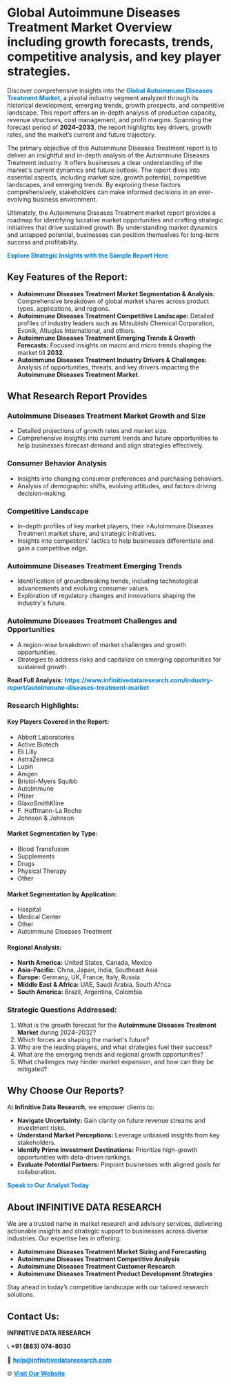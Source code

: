 <h1>Global Autoimmune Diseases Treatment Market Overview including growth forecasts, trends, competitive analysis, and key player strategies.</h1>
<p>
Discover comprehensive insights into the 
<a href="https://www.infinitivedataresearch.com/industry-report/autoimmune-diseases-treatment-market" rel="dofollow" style="color: #007BFF; text-decoration: none;"><strong>Global Autoimmune Diseases Treatment Market</strong></a>, a pivotal industry segment analyzed through its historical development, emerging trends, growth prospects, and competitive landscape. This report offers an in-depth analysis of production capacity, revenue structures, cost management, and profit margins. Spanning the forecast period of <strong>2024–2033</strong>, the report highlights key drivers, growth rates, and the market’s current and future trajectory.
</p>
<p>
The primary objective of this Autoimmune Diseases Treatment report is to deliver an insightful and in-depth analysis of the Autoimmune Diseases Treatment industry. It offers businesses a clear understanding of the market's current dynamics and future outlook. The report dives into essential aspects, including market size, growth potential, competitive landscapes, and emerging trends. By exploring these factors comprehensively, stakeholders can make informed decisions in an ever-evolving business environment.
</p>
<p>
Ultimately, the Autoimmune Diseases Treatment market report provides a roadmap for identifying lucrative market opportunities and crafting strategic initiatives that drive sustained growth. By understanding market dynamics and untapped potential, businesses can position themselves for long-term success and profitability.
</p>
<p>
<a href="https://www.infinitivedataresearch.com/request-sample/reportId=104149" style="color: #007BFF; text-decoration: none;"><strong>Explore Strategic Insights with the Sample Report Here</strong></a>
</p>

<h2>Key Features of the Report:</h2>
<ul>
<li><strong>Autoimmune Diseases Treatment Market Segmentation & Analysis:</strong> Comprehensive breakdown of global market shares across product types, applications, and regions.</li>
<li><strong>Autoimmune Diseases Treatment Competitive Landscape:</strong> Detailed profiles of industry leaders such as Mitsubishi Chemical Corporation, Evonik, Altuglas International, and others.</li>
<li><strong>Autoimmune Diseases Treatment Emerging Trends & Growth Forecasts:</strong> Focused insights on macro and micro trends shaping the market till <strong>2032</strong>.</li>
<li><strong>Autoimmune Diseases Treatment Industry Drivers & Challenges:</strong> Analysis of opportunities, threats, and key drivers impacting the <strong>Autoimmune Diseases Treatment Market</strong>.</li>
</ul>

<h2>What Research Report Provides</h2>
<h3>Autoimmune Diseases Treatment Market Growth and Size</h3>
<ul>
<li>Detailed projections of growth rates and market size.</li>
<li>Comprehensive insights into current trends and future opportunities to help businesses forecast demand and align strategies effectively.</li>
</ul>

<h3>Consumer Behavior Analysis</h3>
<ul>
<li>Insights into changing consumer preferences and purchasing behaviors.</li>
<li>Analysis of demographic shifts, evolving attitudes, and factors driving decision-making.</li>
</ul>

<h3>Competitive Landscape</h3>
<ul>
<li>In-depth profiles of key market players, their >Autoimmune Diseases Treatment market share, and strategic initiatives.</li>
<li>Insights into competitors' tactics to help businesses differentiate and gain a competitive edge.</li>
</ul>

<h3>Autoimmune Diseases Treatment Emerging Trends</h3>
<ul>
<li>Identification of groundbreaking trends, including technological advancements and evolving consumer values.</li>
<li>Exploration of regulatory changes and innovations shaping the industry's future.</li>
</ul>

<h3>Autoimmune Diseases Treatment Challenges and Opportunities</h3>
<ul>
<li>A region-wise breakdown of market challenges and growth opportunities.</li>
<li>Strategies to address risks and capitalize on emerging opportunities for sustained growth.</li>
</ul>
<p><strong>Read Full Analysis:</strong> <a href="https://www.infinitivedataresearch.com/industry-report/autoimmune-diseases-treatment-market" rel="dofollow" style="color: #007BFF; text-decoration: none;"><strong>https://www.infinitivedataresearch.com/industry-report/autoimmune-diseases-treatment-market</strong></a></p>
<h3>Research Highlights:</h3>
<h4>Key Players Covered in the Report:</h4>
<ul><li>Abbott Laboratories</li><li>Active Biotech</li><li>Eli Lilly</li><li>AstraZeneca</li><li>Lupin</li><li>Amgen</li><li>Bristol-Myers Squibb</li><li>AutoImmune</li><li>Pfizer</li><li>GlaxoSmithKline</li><li>F. Hoffmann-La Roche</li><li>Johnson &amp; Johnson</li></ul>
<h4>Market Segmentation by Type:</h4>
<ul><li>Blood Transfusion</li><li>Supplements</li><li>Drugs</li><li>Physical Therapy</li><li>Other</li></ul>
<h4>Market Segmentation by Application:</h4>
<ul><li>Hospital</li><li>Medical Center</li><li>Other</li><li>Autoimmune Diseases Treatment</li></ul>

<h4>Regional Analysis:</h4>
<ul>
<li><strong>North America:</strong> United States, Canada, Mexico</li>
<li><strong>Asia-Pacific:</strong> China, Japan, India, Southeast Asia</li>
<li><strong>Europe:</strong> Germany, UK, France, Italy, Russia</li>
<li><strong>Middle East & Africa:</strong> UAE, Saudi Arabia, South Africa</li>
<li><strong>South America:</strong> Brazil, Argentina, Colombia</li>
</ul>

<h3>Strategic Questions Addressed:</h3>
<ol>
<li>What is the growth forecast for the <strong>Autoimmune Diseases Treatment Market</strong> during 2024–2032?</li>
<li>Which forces are shaping the market's future?</li>
<li>Who are the leading players, and what strategies fuel their success?</li>
<li>What are the emerging trends and regional growth opportunities?</li>
<li>What challenges may hinder market expansion, and how can they be mitigated?</li>
</ol>

<h2>Why Choose Our Reports?</h2>
<p>At <strong>Infinitive Data Research</strong>, we empower clients to:</p>
<ul>
<li><strong>Navigate Uncertainty:</strong> Gain clarity on future revenue streams and investment risks.</li>
<li><strong>Understand Market Perceptions:</strong> Leverage unbiased insights from key stakeholders.</li>
<li><strong>Identify Prime Investment Destinations:</strong> Prioritize high-growth opportunities with data-driven rankings.</li>
<li><strong>Evaluate Potential Partners:</strong> Pinpoint businesses with aligned goals for collaboration.</li>
</ul>
<p><a href="https://www.infinitivedataresearch.com/industry-report/autoimmune-diseases-treatment-market" rel="dofollow" style="color: #007BFF; text-decoration: none;"><strong>Speak to Our Analyst Today</strong></a></p>

<h2>About INFINITIVE DATA RESEARCH</h2>
<p>We are a trusted name in market research and advisory services, delivering actionable insights and strategic support to businesses across diverse industries. Our expertise lies in offering:</p>
<ul>
<li><strong>Autoimmune Diseases Treatment Market Sizing and Forecasting</strong></li>
<li><strong>Autoimmune Diseases Treatment Competitive Analysis</strong></li>
<li><strong>Autoimmune Diseases Treatment Customer Research</strong></li>
<li><strong>Autoimmune Diseases Treatment Product Development Strategies</strong></li>
</ul>
<p>Stay ahead in today’s competitive landscape with our tailored research solutions.</p>

<h2>Contact Us:</h2>
<p><strong>INFINITIVE DATA RESEARCH</strong></p>
<p>📞 <strong>+91 (883) 074-8030</strong></p>
<p>📧 <strong><a href="mailto:help@infinitivedataresearch.com" style="color: #007BFF;">help@infinitivedataresearch.com</a></strong></p>
<p>🌐 <strong><a href="https://www.infinitivedataresearch.com" rel="dofollow" style="color: #007BFF;">Visit Our Website</a></strong></p>